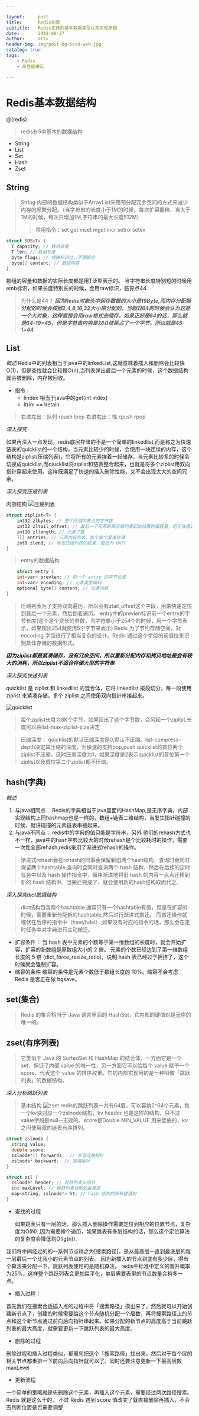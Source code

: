 ```yaml
---

layout:     post
title:      Redis初探
subtitle:   Redis支持的基本数据类型以及实现原理
date:       2018-09-27
author:     attv
header-img: img/post-bg-ios9-web.jpg
catalog: true
tags:
    - Redis
    - 高性能缓存

---
```


# Redis基本数据结构

@(redis)
> redis有5中基本的数据结构
* String
* List
* Set
* Hash
* Zset


## String

> String 内部的数据结构类似于ArrayList采用预分配冗余空间的方式来减少内存的频繁分配。（当字符串的长度小于1M的时候，每次扩容翻倍，当大于1M的时候，每次只增加1M,字符串的最大长度512M）
>> 常用指令：set get mset mget incr setnx setex

```cpp
struct SDS<T> {
  T capacity; // 数组容量
  T len; // 数组长度
  byte flags; // 特殊标识位，不理睬它
  byte[] content; // 数组内容
}
```

数组的容量和数据的实际长度都是用T泛型表示的。
当字符串长度特别短的时候用emb标识，如果长度特别长的时候，会用raw标识，临界点44.

> 为什么是44？
***因为Redis对象头中保存数据的大小是19Byte,而内存分配器分配的时候会按照2,4,8,16,32大小来分配的，当超过64的时候会认为这是一个大对象，这样直接会用raw格式去储存，如果正好是64的话，那么就是64-19=45，但是字符串内容是以\0结尾占了一个字节，所以就是45-1=44***

## List

*概述*
Redis中的列表相当于java中的linkedList,这就意味着插入和删除会比较快O(1)，但是查找就会比较慢O(n),当列表弹出最后一个元素的时候，这个数据结构就会被删除，内存被回收。
* 指令：
  - lindex 相当于java中的get(int index)
  - ltrim  == lretain
> 右进左出：队列 rpush lpop
> 右进右出：栈 rpush rpop

*深入探究*

如果再深入一点发现，redis底层存储的不是一个简单的linkedlist,而是称之为快速链表的quicklist的一个结构，当元素比较少的时候，会使用一块连续的内存，这个结构是ziplist(压缩列表)，它将所有的元素挨着一起储存，当元素比较多的时候会切换成quicklist,而qiucklist将ziplist和链表整合起来，也就是将多个ziplist用双向指针穿起来使用。这样既满足了快速的插入删除性能，又不会出现太大的空间冗余。

*深入探究压缩列表*

内部结构
![压缩列表](http://od2tb0zsz.bkt.clouddn.com/ziplist.png)
```cpp
struct ziplist<T> {
    int32 zlbytes; // 整个压缩列表占用字节数
    int32 zltail_offset; // 最后一个元素距离压缩列表起始位置的偏移量，用于快速定位到最后一个节点
    int16 zllength; // 元素个数
    T[] entries; // 元素内容列表，挨个挨个紧凑存储
    int8 zlend; // 标志压缩列表的结束，值恒为 0xFF
}
```

> entry的数据结构

```cpp
	struct entry {
    int<var> prevlen; // 前一个 entry 的字节长度
    int<var> encoding; // 元素类型编码
    optional byte[] content; // 元素内容
}
```
> 压缩列表为了支持双向遍历，所以会有ztail_offset这个字段，用来快速定位到最后一个元素，然后倒着遍历。
> entry中的prevlen标识前一个entry的字节长度(这个是个变长的参数，当字符串小于254个的时候，用一个字节表示，如果超出254就使用5个字节来表示)
> Redis 为了节约存储空间，对 encoding 字段进行了相当复杂的设计。Redis 通过这个字段的前缀位来识别具体存储的数据形式。

***因为ziplist都是紧凑储存，没有冗余空间，所以重新分配内存和拷贝地址是会有较大的消耗，所以ziplist不适合存储大型的字符串***

*深入探究快速列表*

quicklist 是 ziplist 和 linkedlist 的混合体，它将 linkedlist 按段切分，每一段使用 ziplist 来紧凑存储，多个 ziplist 之间使用双向指针串接起来。

![quicklist](http://od2tb0zsz.bkt.clouddn.com/quicklist.png)
> 每个ziplist长度为8K个字节，如果超出了这个字节数，会另起一个ziplist.长度可以由list-max-ziplist-size决定

> 压缩深度：
 quicklist的默认压缩深度是0,默认不压缩。list-compress-depth决定其压缩的深度，为快速的支持pop,push quicklist的首位两个ziplist不压缩，这时压缩深度为1，如果深度是2表示quicklist的首位第一个ziplist以及首位第二个ziplist都不压缩。

## hash(字典)

*概述*

1. 与java相同点：
Redis的字典相当于java里面的HashMap,是无序字典，内部实现结构上同hashmap也是一样的，数组+链表二维结构，当发生指针碰撞的时候，就讲碰撞的元素链表串接起来。
2. 与java不同点：
redis中的字典的值只能是字符串，另外  他们的rehash方式也不一样，java中的hash字典比较大的时候rehash是个比较耗时的操作，需要一次性全部rehash,redis采用了渐进式rehash的操作。
> 渐进式rehash会在rehash的同事会保留新旧两个hash结构，查询时会同时保留两个hashtable,查询时会同时查询两个 hash 结构，然后在后续的定时任务中以及 hash 操作指令中，循序渐进地将旧 hash 的内容一点点迁移到新的 hash 结构中。当搬迁完成了，就会使用新的hash结构取而代之。

*深入探究dict数据结构*

> dict结构包含两个hashtable 通常只有一个hashtable有值，但是在扩容的时候，需要重新分配新的hashtable,然后进行渐进式搬迁。
> 而搬迁操作就埋伏在后序的指令中（hset/hdel）,如果没有对应的指令的话，那么会在定时任务中对字典进行主动搬迁。
* 扩容条件：
当 hash 表中元素的个数等于第一维数组的长度时，就会开始扩容，扩容的新数组是原数组大小的 2 倍。
元素的个数已经达到了第一维数组长度的 5 倍 (dict_force_resize_ratio)，说明 hash 表已经过于拥挤了，这个时候就会强制扩容。
* 缩容的条件
缩容的条件是元素个数低于数组长度的 10%。缩容不会考虑 Redis 是否正在做 bgsave。

## set(集合)

> Redis 的集合相当于 Java 语言里面的 HashSet，它内部的键值对是无序的唯一的。

## zset(有序列表)

> 它类似于 Java 的 SortedSet 和 HashMap 的结合体，一方面它是一个 set，保证了内部 value 的唯一性，另一方面它可以给每个 value 赋予一个 score，代表这个 value 的排序权重。它的内部实现用的是一种叫做「跳跃列表」的数据结构。

*深入分析跳跃列表*

> 基本结构
![zset](http://od2tb0zsz.bkt.clouddn.com/zset.png)
redis的跳跃列表一共有64层，可以容纳2^64个元素，每一个kv块对应一个zslnode结构，kv header 也是这样的结构，只不过value字段是null--无效的，score是Double.MIN_VALUE 用来垫底的，kv之间使用双向链表有序排列。

```cpp
struct zslnode {
  string value;
  double score;
  zslnode*[] forwards;  // 多层连接指针
  zslnode* backward;  // 回溯指针
}

struct zsl {
  zslnode* header; // 跳跃列表头指针
  int maxLevel; // 跳跃列表当前的最高层
  map<string, zslnode*> ht; // hash 结构的所有键值对
}
```

* 查找的过程

  如果跳表只有一层的话，那么插入删除操作需要定位到相应的位置节点，复杂度为O(N) ,因为需要挨个遍历，如果跳表有多层结构的话，那么这个定位算法的复杂度会降低到O(lg(n)).

我们将中间经过的的一系列节点称之为[搜索路径]，是从最高层一直到最底层的每一层最后一个比我小的元素节点的列表。
因为新插入的节点到底有多少层，得有个算法来分配一下，跳跃列表使用的是随机算法。
redis中标准中定义的晋升概率为25%，这样整个跳跃列表会更加扁平化，单层需要表里的节点数量会稍多一点。

* 插入过程：

首先我们在搜索合适插入点的过程中将「搜索路径」摸出来了，然后就可以开始创建新节点了，创建的时候需要给这个节点随机分配一个层数，再将搜索路径上的节点和这个新节点通过前向后向指针串起来。如果分配的新节点的高度高于当前跳跃列表的最大高度，就需要更新一下跳跃列表的最大高度。

* 删除的过程

删除过程和插入过程类似，都需先把这个「搜索路径」找出来。然后对于每个层的相关节点都重排一下前向后向指针就可以了。同时还要注意更新一下最高层数maxLevel

* 更新流程

一个简单的策略就是先删除这个元素，再插入这个元素，需要经过两次路径搜索。Redis 就是这么干的。 不过 Redis 遇到 score 值改变了就直接删除再插入，不会去判断位置是否需要调整
